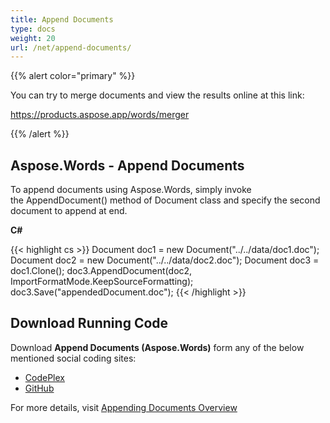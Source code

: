 ```yaml
---
title: Append Documents
type: docs
weight: 20
url: /net/append-documents/
---
```


{{% alert color="primary" %}} 

You can try to merge documents and view the results online at this link:

<https://products.aspose.app/words/merger>

{{% /alert %}} 
## **Aspose.Words - Append Documents**
To append documents using Aspose.Words, simply invoke the AppendDocument() method of Document class and specify the second document to append at end.

**C#**

{{< highlight cs >}}
Document doc1 = new Document("../../data/doc1.doc");
Document doc2 = new Document("../../data/doc2.doc");
Document doc3 = doc1.Clone();
doc3.AppendDocument(doc2, ImportFormatMode.KeepSourceFormatting);
doc3.Save("appendedDocument.doc");
{{< /highlight >}}
## **Download Running Code**
Download **Append Documents (Aspose.Words)** form any of the below mentioned social coding sites:

- [CodePlex](https://asposenpoi.codeplex.com/downloads/get/1475278)
- [GitHub](https://github.com/aspose-words/Aspose.Words-for-.NET/releases/download/Aspose.Words_Features_Missing_in_NPOI_v_1.0/Append.Documents.Aspose.Words.zip)

For more details, visit [Appending Documents Overview](/words/net/joining-and-appending-documents/#joiningandappendingdocuments-appendingdocumentsoverview)
